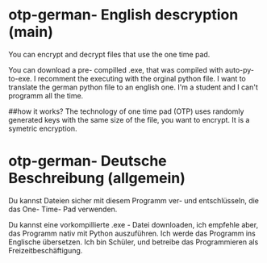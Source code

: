 # otp-german- English descryption (main)
You can encrypt and decrypt files that use the one time pad. 

You can download a pre- compilled .exe, that was compiled with auto-py-to-exe. I recomment the executing with the orginal python file.
I want to translate the german python file to an english one. I'm a student and I can't programm all the time.

##how it works?
The technology of one time pad (OTP) uses randomly generated keys with the same size of the file, you want to encrypt. It is a symetric encryption. 


# otp-german- Deutsche Beschreibung (allgemein)
Du kannst Dateien sicher mit diesem Programm ver- und entschlüsseln, die das One- Time- Pad verwenden. 

Du kannst eine vorkompillierte .exe - Datei downloaden, ich empfehle aber, das Programm nativ mit Python auszuführen.
Ich werde das Programm ins Englische übersetzen. Ich bin Schüler, und betreibe das Programmieren als Freizeitbeschäftigung.


